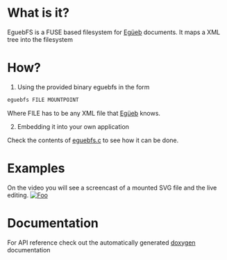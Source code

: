 What is it?
===========
EguebFS is a FUSE based filesystem for [Egüeb](https://github.com/turran/egueb) documents. It maps a XML tree into the filesystem

How?
====
1. Using the provided binary eguebfs in the form
  ```bash
  eguebfs FILE MOUNTPOINT
  ```
  Where FILE has to be any XML file that [Egüeb](https://github.com/turran/egueb) knows.

2. Embedding it into your own application
  
  Check the contents of [eguebfs.c](https://github.com/turran/eguebfs/blob/master/src/bin/eguebfs.c) to see how it can be done.

Examples
========
On the video you will see a screencast of a mounted SVG file and the live editing.
[![Foo](https://i.vimeocdn.com/video/549595310_640.webp)](https://vimeo.com/150186589)
 

Documentation
=============
For API reference check out the automatically generated [doxygen](https://turran.github.io/eguebfs/docs/index.html) documentation

